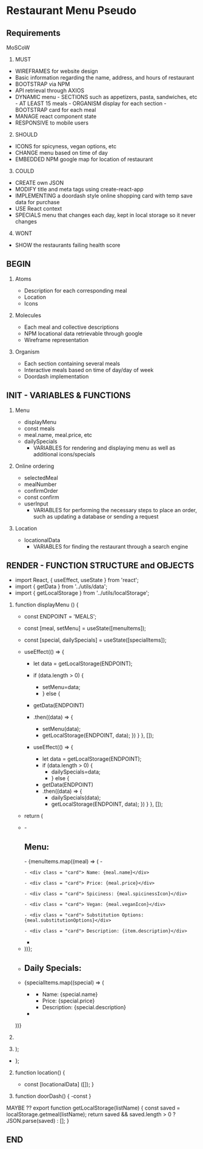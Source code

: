 # Restaurant Menu Pseudo
## Requirements
MoSCoW
1. MUST
- WIREFRAMES for website design
- Basic information regarding the name, address, and hours of restaurant
- BOOTSTRAP via NPM
- API retrieval through AXIOS
- DYNAMIC menu - SECTIONS such as appetizers, pasta, sandwiches, etc
               - AT LEAST 15 meals
               - ORGANISM display for each section
               - BOOTSTRAP card for each meal
- MANAGE react component state
- RESPONSIVE to mobile users

2. SHOULD
- ICONS for spicyness, vegan options, etc
- CHANGE menu based on time of day
- EMBEDDED NPM google map for location of restaurant

3. COULD
- CREATE own JSON
- MODIFY title and meta tags using create-react-app
- IMPLEMENTING a doordash style online shopping card with temp save data for purchase
- USE React context
- SPECIALS menu that changes each day, kept in local storage so it never changes

4. WONT
- SHOW the restaurants failing health score

## BEGIN
1. Atoms
    - Description for each corresponding meal
    - Location
    - Icons

2. Molecules
    - Each meal and collective descriptions 
    - NPM locational data retrievable through google
    - Wireframe representation 

3. Organism
    - Each section containing several meals
    - Interactive meals based on time of day/day of week
    - Doordash implementation

## INIT - VARIABLES & FUNCTIONS
1. Menu
    - displayMenu
    - const meals
    - meal.name, meal.price, etc
    - dailySpecials
        - VARIABLES for rendering and displaying menu as well as additional icons/specials

2. Online ordering
    - selectedMeal
    - mealNumber
    - confirmOrder
    - const confirm
    - userInput
        - VARIABLES for performing the necessary steps to place an order, such as updating a database or sending a request

3. Location
    - locationalData
        - VARIABLES for finding the restaurant through a search engine

## RENDER - FUNCTION STRUCTURE and OBJECTS

- import React, { useEffect, useState } from 'react';
- import { getData } from '../utils/data';
- import { getLocalStorage } from '../utils/localStorage';

1. function displayMenu () {
    - const ENDPOINT = 'MEALS';
    - const [meal, setMenu] = useState([menuItems]);
    - const [special, dailySpecials] = useState([specialItems]);

    - useEffect(() => {
        - let data = getLocalStorage(ENDPOINT);
        - if (data.length > 0) {
            - setMenu=data;
            - } else {
        - getData(ENDPOINT)
        - .then((data) => {
            -  setMenu(data);
            -  getLocalStorage(ENDPOINT, data);
        })
    }
  }, []);

      - useEffect(() => {
        - let data = getLocalStorage(ENDPOINT);
        - if (data.length > 0) {
            - dailySpecials=data;
            - } else {
        - getData(ENDPOINT)
        - .then((data) => {
            -  dailySpecials(data);
            -  getLocalStorage(ENDPOINT, data);
        })
    }
  }, []);


    -  return (
      - <div>
        - <h2>Menu:</h2>
        -  {menuItems.map((meal) => (
          - <div key={meal.id} meal={meal}>

            - <div class = "card"> Name: {meal.name}</div>

            - <div class = "card"> Price: {meal.price}</div>

            - <div class = "card"> Spiciness: {meal.spicinessIcon}</div>

            - <div class = "card"> Vegan: {meal.veganIcon}</div>

            - <div class = "card"> Substitution Options: {meal.substitutionOptions}</div>

            - <div class = "card"> Description: {item.description}</div>

          - </div>
        -  ))};
        - <h2>Daily Specials:</h2>
        - {specialItems.map((special) => (
          - <div key={special.name}>

            - <div class = "card"> Name: {special.name}</div>

            - <div class = "card"> Price: {special.price}</div>

            - <div class = "card"> Description: {special.description}</div>

          - </div>
        ))}
      - </div>
    - );
  - };


2. function location() {
    - const [locationalData] ([]); }

3. function doorDash() {
    -const 
}



MAYBE ??
export function getLocalStorage(listName) {
  const saved = localStorage.getmeal(listName);
  return saved && saved.length > 0 ? JSON.parse(saved) : [];
}

## END